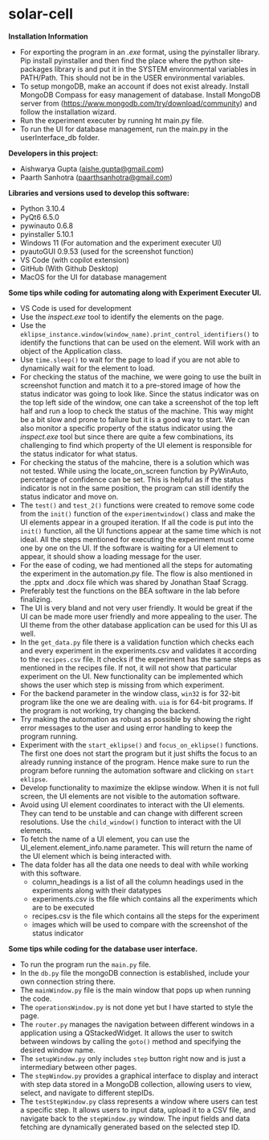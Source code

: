 # solar-cell

**Installation Information**

- For exporting the program in an _.exe_ format, using the pyinstaller library. Pip install pyinstaller and then find the place where the python site-packages library is and put it in the SYSTEM environmental variables in PATH/Path. This should not be in the USER environmental variables.
- To setup mongoDB, make an account if does not exist already. Install MongoDB Compass for easy management of database. Install MongoDB server from (https://www.mongodb.com/try/download/community) and follow the installation wizard.
- Run the experiment executer by running ht main.py file.
- To run the UI for database management, run the main.py in the userInterface_db folder.

**Developers in this project:**

- Aishwarya Gupta (aishe.gupta@gmail.com)
- Paarth Sanhotra (paarthsanhotra@gmail.com)

**Libraries and versions used to develop this software:**

- Python 3.10.4
- PyQt6 6.5.0
- pywinauto 0.6.8
- pyinstaller 5.10.1
- Windows 11 (For automation and the experiment executer UI)
- pyautoGUI 0.9.53 (used for the screenshot function)
- VS Code (with copilot extension)
- GitHub (With Github Desktop)
- MacOS for the UI for database management

**Some tips while coding for automating along with Experiment Executer UI.**

- VS Code is used for development
- Use the _inspect.exe_ tool to identify the elements on the page.
- Use the `eklipse_instance.window(window_name).print_control_identifiers()` to identify the functions that can be used on the element. Will work with an object of the Application class.
- Use `time.sleep()` to wait for the page to load if you are not able to dynamically wait for the element to load.
- For checking the status of the machine, we were going to use the built in screenshot function and match it to a pre-stored image of how the status indicator was going to look like. Since the status indicator was on the top left side of the window, one can take a screenshot of the top left half and run a loop to check the status of the machine. This way might be a bit slow and prone to failure but it is a good way to start. We can also monitor a specific property of the status indicator using the _inspect.exe_ tool but since there are quite a few combinations, its challenging to find which property of the UI element is responsible for the status indicator for what status.
- For checking the status of the mahcine, there is a solution which was not tested. While using the locate_on_screen function by PyWinAuto, percentage of confidence can be set. This is helpful as if the status indicator is not in the same position, the program can still identify the status indicator and move on.
- The `test()` and `test_2()` functions were created to remove some code from the `init()` function of the `experimentwindow()` class and make the UI elements appear in a grouped iteration. If all the code is put into the `init()` function, all the UI functions appear at the same time which is not ideal. All the steps mentioned for executing the experiment must come one by one on the UI. If the software is waiting for a UI element to appear, it should show a loading message for the user.
- For the ease of coding, we had mentioned all the steps for automating the experiment in the automation.py file. The flow is also mentioned in the .pptx and .docx file which was shared by Jonathan Staaf Scragg.
- Preferably test the functions on the BEA software in the lab before finalizing.
- The UI is very bland and not very user friendly. It would be great if the UI can be made more user friendly and more appealing to the user. The UI theme from the other database application can be used for this UI as well.
- In the `get_data.py` file there is a validation function which checks each and every experiment in the experiments.csv and validates it according to the `recipes.csv` file. It checks if the experiment has the same steps as mentioned in the recipes file. If not, it will not show that particular experiment on the UI. New functionality can be implemented which shows the user which step is missing from which experiment.
- For the backend parameter in the window class, `win32` is for 32-bit program like the one we are dealing with. `uia` is for 64-bit programs. If the program is not working, try changing the backend.
- Try making the automation as robust as possible by showing the right error messages to the user and using error handling to keep the program running.
- Experiment with the `start_eklipse()` and `focus_on_eklipse()` functions. The first one does not start the program but it just shifts the focus to an already running instance of the program. Hence make sure to run the program before running the automation software and clicking on `start eklipse`.
- Develop functionality to maximize the eklipse window. When it is not full screen, the UI elements are not visible to the automation software.
- Avoid using UI element coordinates to interact with the UI elements. They can tend to be unstable and can change with different screen resolutions. Use the `child_window()` function to interact with the UI elements.
- To fetch the name of a UI element, you can use the UI_element.element_info.name parameter. This will return the name of the UI element which is being interacted with.
- The data folder has all the data one needs to deal with while working with this software.
  - column_headings is a list of all the column headings used in the experiments along with their datatypes
  - experiments.csv is the file which contains all the experiments which are to be executed
  - recipes.csv is the file which contains all the steps for the experiment
  - images which will be used to compare with the screenshot of the status indicator

**Some tips while coding for the database user interface.**

- To run the program run the `main.py` file.
- In the `db.py` file the mongoDB connection is established, include your own connection string there.
- The `mainWindow.py` file is the main window that pops up when running the code.
- The `operationsWindow.py` is not done yet but I have started to style the page.
- The `router.py` manages the navigation between different windows in a application using a QStackedWidget. It allows the user to switch between windows by calling the `goto()` method and specifying the desired window name.
- The `setupWindow.py` only includes `step` button right now and is just a intermediary between other pages.
- The `stepWindow.py` provides a graphical interface to display and interact with step data stored in a MongoDB collection, allowing users to view, select, and navigate to different stepIDs.
- The `testStepWindow.py` class represents a window where users can test a specific step. It allows users to input data, upload it to a CSV file, and navigate back to the `stepWindow.py` window. The input fields and data fetching are dynamically generated based on the selected step ID.
